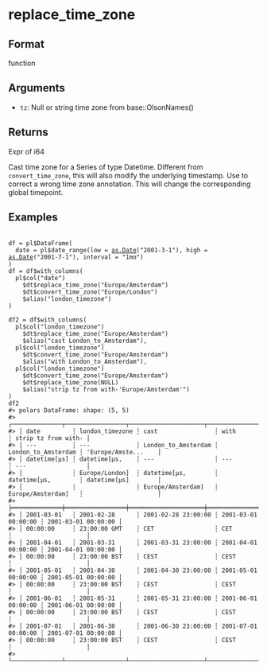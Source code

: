 # replace_time_zone

## Format

function

## Arguments

- `tz`: Null or string time zone from base::OlsonNames()

## Returns

Expr of i64

Cast time zone for a Series of type Datetime. Different from `convert_time_zone`, this will also modify the underlying timestamp. Use to correct a wrong time zone annotation. This will change the corresponding global timepoint.

## Examples

<pre class='r-example'> <code> <span class='r-in'><span></span></span>
<span class='r-in'><span><span class='va'>df</span> <span class='op'>=</span> <span class='va'>pl</span><span class='op'>$</span><span class='fu'>DataFrame</span><span class='op'>(</span></span></span>
<span class='r-in'><span>  date <span class='op'>=</span> <span class='va'>pl</span><span class='op'>$</span><span class='fu'>date_range</span><span class='op'>(</span>low <span class='op'>=</span> <span class='fu'><a href='https://rdrr.io/r/base/as.Date.html'>as.Date</a></span><span class='op'>(</span><span class='st'>"2001-3-1"</span><span class='op'>)</span>, high <span class='op'>=</span> <span class='fu'><a href='https://rdrr.io/r/base/as.Date.html'>as.Date</a></span><span class='op'>(</span><span class='st'>"2001-7-1"</span><span class='op'>)</span>, interval <span class='op'>=</span> <span class='st'>"1mo"</span><span class='op'>)</span></span></span>
<span class='r-in'><span><span class='op'>)</span></span></span>
<span class='r-in'><span><span class='va'>df</span> <span class='op'>=</span> <span class='va'>df</span><span class='op'>$</span><span class='fu'>with_columns</span><span class='op'>(</span></span></span>
<span class='r-in'><span>  <span class='va'>pl</span><span class='op'>$</span><span class='fu'>col</span><span class='op'>(</span><span class='st'>"date"</span><span class='op'>)</span></span></span>
<span class='r-in'><span>    <span class='op'>$</span><span class='va'>dt</span><span class='op'>$</span><span class='fu'>replace_time_zone</span><span class='op'>(</span><span class='st'>"Europe/Amsterdam"</span><span class='op'>)</span></span></span>
<span class='r-in'><span>    <span class='op'>$</span><span class='va'>dt</span><span class='op'>$</span><span class='fu'>convert_time_zone</span><span class='op'>(</span><span class='st'>"Europe/London"</span><span class='op'>)</span></span></span>
<span class='r-in'><span>    <span class='op'>$</span><span class='fu'>alias</span><span class='op'>(</span><span class='st'>"london_timezone"</span><span class='op'>)</span></span></span>
<span class='r-in'><span><span class='op'>)</span></span></span>
<span class='r-in'><span></span></span>
<span class='r-in'><span><span class='va'>df2</span> <span class='op'>=</span> <span class='va'>df</span><span class='op'>$</span><span class='fu'>with_columns</span><span class='op'>(</span></span></span>
<span class='r-in'><span>  <span class='va'>pl</span><span class='op'>$</span><span class='fu'>col</span><span class='op'>(</span><span class='st'>"london_timezone"</span><span class='op'>)</span></span></span>
<span class='r-in'><span>    <span class='op'>$</span><span class='va'>dt</span><span class='op'>$</span><span class='fu'>replace_time_zone</span><span class='op'>(</span><span class='st'>"Europe/Amsterdam"</span><span class='op'>)</span></span></span>
<span class='r-in'><span>    <span class='op'>$</span><span class='fu'>alias</span><span class='op'>(</span><span class='st'>"cast London_to_Amsterdam"</span><span class='op'>)</span>,</span></span>
<span class='r-in'><span>  <span class='va'>pl</span><span class='op'>$</span><span class='fu'>col</span><span class='op'>(</span><span class='st'>"london_timezone"</span><span class='op'>)</span></span></span>
<span class='r-in'><span>    <span class='op'>$</span><span class='va'>dt</span><span class='op'>$</span><span class='fu'>convert_time_zone</span><span class='op'>(</span><span class='st'>"Europe/Amsterdam"</span><span class='op'>)</span></span></span>
<span class='r-in'><span>    <span class='op'>$</span><span class='fu'>alias</span><span class='op'>(</span><span class='st'>"with London_to_Amsterdam"</span><span class='op'>)</span>,</span></span>
<span class='r-in'><span>  <span class='va'>pl</span><span class='op'>$</span><span class='fu'>col</span><span class='op'>(</span><span class='st'>"london_timezone"</span><span class='op'>)</span></span></span>
<span class='r-in'><span>    <span class='op'>$</span><span class='va'>dt</span><span class='op'>$</span><span class='fu'>convert_time_zone</span><span class='op'>(</span><span class='st'>"Europe/Amsterdam"</span><span class='op'>)</span></span></span>
<span class='r-in'><span>    <span class='op'>$</span><span class='va'>dt</span><span class='op'>$</span><span class='fu'>replace_time_zone</span><span class='op'>(</span><span class='cn'>NULL</span><span class='op'>)</span></span></span>
<span class='r-in'><span>    <span class='op'>$</span><span class='fu'>alias</span><span class='op'>(</span><span class='st'>"strip tz from with-'Europe/Amsterdam'"</span><span class='op'>)</span></span></span>
<span class='r-in'><span><span class='op'>)</span></span></span>
<span class='r-in'><span><span class='va'>df2</span></span></span>
<span class='r-out co'><span class='r-pr'>#&gt;</span> polars DataFrame: shape: (5, 5)</span>
<span class='r-out co'><span class='r-pr'>#&gt;</span> ┌──────────────┬─────────────────┬─────────────────────┬─────────────────────┬─────────────────────┐</span>
<span class='r-out co'><span class='r-pr'>#&gt;</span> │ date         ┆ london_timezone ┆ cast                ┆ with                ┆ strip tz from with- │</span>
<span class='r-out co'><span class='r-pr'>#&gt;</span> │ ---          ┆ ---             ┆ London_to_Amsterdam ┆ London_to_Amsterdam ┆ 'Europe/Amste...    │</span>
<span class='r-out co'><span class='r-pr'>#&gt;</span> │ datetime[μs] ┆ datetime[μs,    ┆ ---                 ┆ ---                 ┆ ---                 │</span>
<span class='r-out co'><span class='r-pr'>#&gt;</span> │              ┆ Europe/London]  ┆ datetime[μs,        ┆ datetime[μs,        ┆ datetime[μs]        │</span>
<span class='r-out co'><span class='r-pr'>#&gt;</span> │              ┆                 ┆ Europe/Amsterdam]   ┆ Europe/Amsterdam]   ┆                     │</span>
<span class='r-out co'><span class='r-pr'>#&gt;</span> ╞══════════════╪═════════════════╪═════════════════════╪═════════════════════╪═════════════════════╡</span>
<span class='r-out co'><span class='r-pr'>#&gt;</span> │ 2001-03-01   ┆ 2001-02-28      ┆ 2001-02-28 23:00:00 ┆ 2001-03-01 00:00:00 ┆ 2001-03-01 00:00:00 │</span>
<span class='r-out co'><span class='r-pr'>#&gt;</span> │ 00:00:00     ┆ 23:00:00 GMT    ┆ CET                 ┆ CET                 ┆                     │</span>
<span class='r-out co'><span class='r-pr'>#&gt;</span> │ 2001-04-01   ┆ 2001-03-31      ┆ 2001-03-31 23:00:00 ┆ 2001-04-01 00:00:00 ┆ 2001-04-01 00:00:00 │</span>
<span class='r-out co'><span class='r-pr'>#&gt;</span> │ 00:00:00     ┆ 23:00:00 BST    ┆ CEST                ┆ CEST                ┆                     │</span>
<span class='r-out co'><span class='r-pr'>#&gt;</span> │ 2001-05-01   ┆ 2001-04-30      ┆ 2001-04-30 23:00:00 ┆ 2001-05-01 00:00:00 ┆ 2001-05-01 00:00:00 │</span>
<span class='r-out co'><span class='r-pr'>#&gt;</span> │ 00:00:00     ┆ 23:00:00 BST    ┆ CEST                ┆ CEST                ┆                     │</span>
<span class='r-out co'><span class='r-pr'>#&gt;</span> │ 2001-06-01   ┆ 2001-05-31      ┆ 2001-05-31 23:00:00 ┆ 2001-06-01 00:00:00 ┆ 2001-06-01 00:00:00 │</span>
<span class='r-out co'><span class='r-pr'>#&gt;</span> │ 00:00:00     ┆ 23:00:00 BST    ┆ CEST                ┆ CEST                ┆                     │</span>
<span class='r-out co'><span class='r-pr'>#&gt;</span> │ 2001-07-01   ┆ 2001-06-30      ┆ 2001-06-30 23:00:00 ┆ 2001-07-01 00:00:00 ┆ 2001-07-01 00:00:00 │</span>
<span class='r-out co'><span class='r-pr'>#&gt;</span> │ 00:00:00     ┆ 23:00:00 BST    ┆ CEST                ┆ CEST                ┆                     │</span>
<span class='r-out co'><span class='r-pr'>#&gt;</span> └──────────────┴─────────────────┴─────────────────────┴─────────────────────┴─────────────────────┘</span>
 </code></pre>